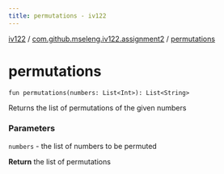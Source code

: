 ```yaml
---
title: permutations - iv122
---
```


[iv122](../index.md) / [com.github.mseleng.iv122.assignment2](index.md) / [permutations](.)

# permutations

`fun permutations(numbers: List<Int>): List<String>`

Returns the list of permutations of the given numbers

### Parameters

`numbers` - the list of numbers to be permuted

**Return**
the list of permutations

